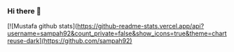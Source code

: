 ### Hi there 👋
[![Mustafa github stats](https://github-readme-stats.vercel.app/api?username=sampah92&count_private=false&show_icons=true&theme=chartreuse-dark](https://github.com/sampah92)

<!--
**sampah92/sampah92** is a ✨ _special_ ✨ repository because its `README.md` (this file) appears on your GitHub profile.

Here are some ideas to get you started:

- 🔭 I’m currently working on ...
- 🌱 I’m currently learning ...
- 👯 I’m looking to collaborate on ...
- 🤔 I’m looking for help with ...
- 💬 Ask me about ...
- 📫 How to reach me: ...
- 😄 Pronouns: ...
- ⚡ Fun fact: ...
-->
